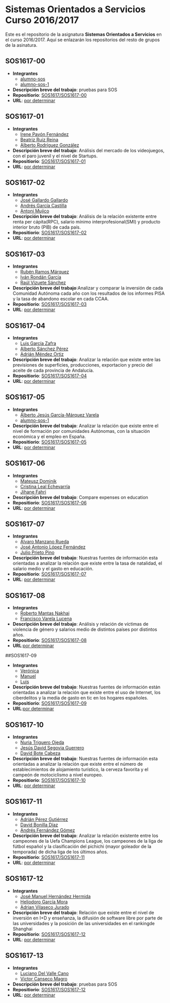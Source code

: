 Sistemas Orientados a Servicios Curso 2016/2017
===================

Este es el repositorio de la asignatura **Sistemas Orientados a Servicios** en el curso 2016/2017. Aquí se enlazarán los repositorios del resto de grupos de la asinatura.

## SOS1617-00

- **Integrantes**
  - [alumno-sos](https://github.com/alumno-sos)
  - [alumno-sos-1](https://github.com/alumno-sos-1)
- **Descripción breve del trabajo**: pruebas para SOS
- **Repositiorio**: [SOS1617/SOS1617-00](https://github.com/SOS1617/SOS1617-00)
- **URL**: [por determinar](#)


## SOS1617-01

- **Integrantes**
  - [Irene Pavón Fernández](https://github.com/1993irene)
  - [Beatriz Ruiz Reina](https://github.com/bearuirei2)
  - [Alberto Rodríguez González](https://github.com/AlbertoAxel)
- **Descripción breve del trabajo**: Análisis del mercado de los videojuegos, con el paro juvenil y el nivel de Startups.
- **Repositiorio**: [SOS1617/SOS1617-01](https://github.com/SOS1617/SOS1617-01)
- **URL**: [por determinar](#)


## SOS1617-02

- **Integrantes**
  - [José Gallardo Gallardo](https://github.com/Sojer23)
  - [Andrés García Castilla](https://github.com/Garcicasti)
  - [Antoni Mujico](https://github.com/AntoniMujico)
- **Descripción breve del trabajo**: Análisis de la relación existente entre renta per cápita(RPC), salario mínimo interprofesional(SMI) y producto interior bruto (PIB) de cada país.
- **Repositiorio**: [SOS1617/SOS1617-02](https://github.com/SOS1617/SOS1617-02)
- **URL**: [por determinar](#)

## SOS1617-03

- **Integrantes**
  - [Rubén Ramos Márquez](https://github.com/unfricapore)
  - [Iván Rondán García](https://github.com/IvanRG21)
  - [Raúl Vizuete Sánchez](https://github.com/byRuly)
- **Descripción breve del trabajo**:Analizar y comparar la inversión de cada Comunidad Autónoma cada año con los resultados de los informes PISA y la tasa de abandono escolar en cada CCAA.
- **Repositiorio**: [SOS1617/SOS1617-03](https://github.com/SOS1617/SOS1617-03)
- **URL**: [por determinar](#)

## SOS1617-04

- **Integrantes**
  - [Luis García Zafra](https://github.com/luisgzafra)
  - [Alberto Sánchez Pérez ](https://github.com/albsanper)
  - [Adrián Méndez Ortiz](https://github.com/AdrianMnd)
- **Descripción breve del trabajo**: Analizar la relación que existe entre las previsiones de superficies, producciones, exportacion y precio del aceite de cada provincia de Andalucía. 
- **Repositiorio**: [SOS1617/SOS1617-04](https://github.com/SOS1617/SOS1617-04)
- **URL**: [por determinar](#)


## SOS1617-05

- **Integrantes**
  - [Alberto Jesús García-Márquez Varela](https://github.com/Albertogmv)
  - [alumno-sos-1](https://github.com/alumno-sos-1)
- **Descripción breve del trabajo**: Analizar la relación que existe entre el nivel de formación por comunidades Autónomas, con la situación económica y el empleo en España.
- **Repositiorio**: [SOS1617/SOS1617-05](https://github.com/SOS1617/SOS1617-05)
- **URL**: [por determinar](#)
 
## SOS1617-06

- **Integrantes**
  - [Mateusz Dominik](https://github.com/seewip)
  - [Cristina Leal Echevarría](https://github.com/Crileaech)
  - [Jihane Fahri](https://github.com/JihaneF)
- **Descripción breve del trabajo**: Compare expenses on education
- **Repositiorio**: [SOS1617/SOS1617-06](https://github.com/SOS1617/SOS1617-06)
- **URL**: [por determinar](#)

## SOS1617-07

- **Integrantes**
  - [Álvaro Manzano Rueda](https://github.com/NSMMANZANO)
  - [José Antonio López Fernández ](https://github.com/joslopfer5)
  - [Julio Prieto Pino](https://github.com/julpripin)
- **Descripción breve del trabajo**: Nuestras fuentes de información esta orientadas a analizar la relación que existe entre la tasa de natalidad, el salario medio y el gasto en educación.
- **Repositiorio**: [SOS1617/SOS1617-07](https://github.com/SOS1617/SOS1617-07)
- **URL**: [por determinar](#)


## SOS1617-08

- **Integrantes**
  - [Roberto Mantas Nakhai](https://github.com/RobertoMantas)
  - [Francisco Varela Lucena](https://github.com/fravarluc)
- **Descripción breve del trabajo**: Análisis y relación de víctimas de violencia de género y salarios medio de distintos países por distintos años.
- **Repositiorio**: [SOS1617/SOS1617-08](https://github.com/SOS1617/SOS1617-08)
- **URL**:[por determinar](#)

##SOS1617-09

- **Integrantes**
  - [Verónica](https://github.com/kkdekiki)
  - [Manuel](https://github.com/mjtr)
  - [Luis](https://github.com/lpontegc)
- **Descripción breve del trabajo**: Nuestras fuentes de información están orientadas a analizar la relación que existe entre el uso de Internet, 
los ciberdelitos y la media de gasto en tic en los hogares españoles. 
- **Repositiorio**: [SOS1617/SOS1617-09](https://github.com/SOS1617/SOS1617-09)
- **URL**:[por determinar](#) 


## SOS1617-10

- **Integrantes**
  - [Nuria Triguero Ojeda](https://github.com/nurtrioje)
  - [Jesús David Segovia Guerrero](https://github.com/jesusguerre)
  - [David Bote Cabeza](https://github.com/daboca92) 
- **Descripción breve del trabajo**: Nuestras fuentes de información esta orientadas a analizar la relación que existe entre el número de establecimientos de alojamiento turístico, la cerveza favorita y el campeón de motociclismo a nivel europeo.
- **Repositiorio**: [SOS1617/SOS1617-10](https://github.com/SOS1617/SOS1617-10)
- **URL**: [por determinar](#)


## SOS1617-11

- **Integrantes**
  - [Adrián Pérez Gutiérrez](https://github.com/adrpergut)
  - [David Bonilla Díaz](https://github.com/davidbonilla37)
  - [Andrés Fernández Gómez](https://github.com/andfergom)
- **Descripción breve del trabajo**: Analizar la relación existente entre los campeones de la Uefa Champions League, los campeones de la liga de fútbol español y la clasificación del pichichi (mayor goleador de la temporada) de dicha liga de los últimos años.
- **Repositiorio**: [SOS1617/SOS1617-11](https://github.com/SOS1617/SOS1617-11)
- **URL**: [por determinar](#)


## SOS1617-12

- **Integrantes**
  - [José Manuel Hernández Hermida](https://github.com/jomaher)
  - [Heliodoro García Mora](https://github.com/heliogm1)
  - [Adrian Vilaseco Jurado](https://github.com/adrianviljur)
- **Descripción breve del trabajo**: Relación que existe entre el nivel de inversión en I+D y enseñanza, la difusión de software libre por parte de las universidades y la posición de las universidades en el rankingde Shanghai
- **Repositiorio**: [SOS1617/SOS1617-12](https://github.com/SOS1617/SOS1617-12)
- **URL**: [por determinar](#)

## SOS1617-13

- **Integrantes**
  - [Luciano Del Valle Cano](https://github.com/lucdelcan)
  - [Victor Canseco Magro](https://github.com/viccanmag)
- **Descripción breve del trabajo**: pruebas para SOS
- **Repositiorio**: [SOS1617/SOS1617-12](https://github.com/SOS1617/SOS1617-13)
- **URL**: [por determinar](#)

